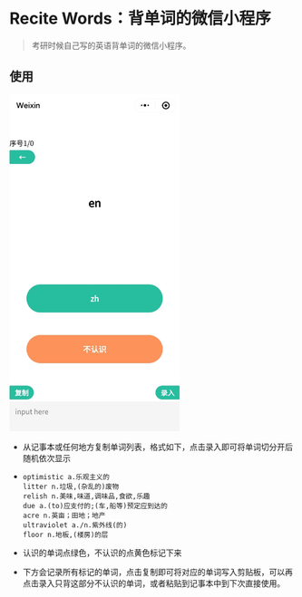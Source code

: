# Recite Words：背单词的微信小程序

> 考研时候自己写的英语背单词的微信小程序。

## 使用

 <p>
    <img src="image/demo.jpg" width='300'/>
</p>



- 从记事本或任何地方复制单词列表，格式如下，点击录入即可将单词切分开后随机依次显示

- ```
  optimistic a.乐观主义的
  litter n.垃圾,(杂乱的)废物
  relish n.美味,味道,调味品,食欲,乐趣
  due a.(to)应支付的;(车,船等)预定应到达的
  acre n.英亩；田地；地产
  ultraviolet a./n.紫外线(的)
  floor n.地板,(楼房)的层
  ```

- 认识的单词点绿色，不认识的点黄色标记下来

- 下方会记录所有标记的单词，点击复制即可将对应的单词写入剪贴板，可以再点击录入只背这部分不认识的单词，或者粘贴到记事本中到下次直接使用。

